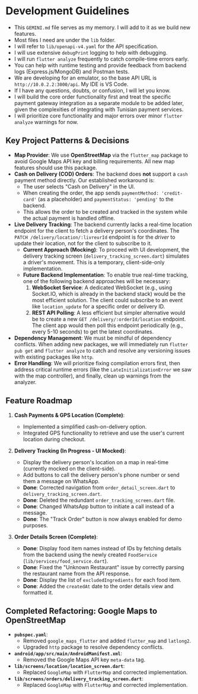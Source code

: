 # Development Guidelines

- This `GEMINI.md` file serves as my memory. I will add to it as we build new features.
- Most files I need are under the `lib` folder.
- I will refer to `lib/openapi-v4.yaml` for the API specification.
- I will use extensive `debugPrint` logging to help with debugging.
- I will run `flutter analyze` frequently to catch compile-time errors early.
- You can help with runtime testing and provide feedback from backend logs (Express.js/MongoDB) and Postman tests.
- We are developing for an emulator, so the base API URL is `http://10.0.2.2:3000/api`. My IDE is VS Code.
- If I have any questions, doubts, or confusion, I will let you know.
- I will build the core order functionality first and treat the specific payment gateway integration as a separate module to be added later, given the complexities of integrating with Tunisian payment services.
- I will prioritize core functionality and major errors over minor `flutter analyze` warnings for now.

## Key Project Patterns & Decisions

- **Map Provider**: We use **OpenStreetMap** via the `flutter_map` package to avoid Google Maps API key and billing requirements. All new map features should use this package.
- **Cash on Delivery (COD) Orders**: The backend does **not** support a `cash` payment method directly. Our established workaround is:
    - The user selects "Cash on Delivery" in the UI.
    - When creating the order, the app sends `paymentMethod: 'credit-card'` (as a placeholder) and `paymentStatus: 'pending'` to the backend.
    - This allows the order to be created and tracked in the system while the actual payment is handled offline.
- **Live Delivery Tracking**: The backend currently lacks a real-time location endpoint for the client to fetch a delivery person's coordinates. The `PATCH /delivery/location/:livreurId` endpoint is for the *driver* to update their location, not for the client to subscribe to it.
    - **Current Approach (Mocking)**: To proceed with UI development, the delivery tracking screen (`delivery_tracking_screen.dart`) simulates a driver's movement. This is a temporary, client-side-only implementation.
    - **Future Backend Implementation**: To enable true real-time tracking, one of the following backend approaches will be necessary:
        1.  **WebSocket Service**: A dedicated WebSocket (e.g., using Socket.IO, which is already in the backend stack) would be the most efficient solution. The client could subscribe to an event like `location_update` for a specific order or delivery ID.
        2.  **REST API Polling**: A less efficient but simpler alternative would be to create a new `GET /delivery/:orderId/location` endpoint. The client app would then poll this endpoint periodically (e.g., every 5-10 seconds) to get the latest coordinates.
- **Dependency Management**: We must be mindful of dependency conflicts. When adding new packages, we will immediately run `flutter pub get` and `flutter analyze` to catch and resolve any versioning issues with existing packages like `http`.
- **Error Handling**: We will prioritize fixing compilation errors first, then address critical runtime errors (like the `LateInitializationError` we saw with the map controller), and finally, clean up warnings from the analyzer.

## Feature Roadmap

1.  **Cash Payments & GPS Location (Complete)**: 
    - Implemented a simplified cash-on-delivery option.
    - Integrated GPS functionality to retrieve and use the user's current location during checkout.
2.  **Delivery Tracking (In Progress - UI Mocked)**: 
    - Display the delivery person's location on a map in real-time (currently mocked on the client-side).
    - Add buttons to call the delivery person's phone number or send them a message on WhatsApp.
    - **Done**: Corrected navigation from `order_detail_screen.dart` to `delivery_tracking_screen.dart`.
    - **Done**: Deleted the redundant `order_tracking_screen.dart` file.
    - **Done**: Changed WhatsApp button to initiate a call instead of a message.
    - **Done**: The "Track Order" button is now always enabled for demo purposes.

3.  **Order Details Screen (Complete)**:
    - **Done**: Display food item names instead of IDs by fetching details from the backend using the newly created `FoodService` (`lib/services/food_service.dart`).
    - **Done**: Fixed the "Unknown Restaurant" issue by correctly parsing the restaurant name from the API response.
    - **Done**: Display the list of `excludedIngredients` for each food item.
    - **Done**: Added the `createdAt` date to the order details view and formatted it.

## Completed Refactoring: Google Maps to OpenStreetMap

-   **`pubspec.yaml`**: 
    -   Removed `google_maps_flutter` and added `flutter_map` and `latlong2`.
    -   Upgraded `http` package to resolve dependency conflicts.
-   **`android/app/src/main/AndroidManifest.xml`**:
    -   Removed the Google Maps API key `meta-data` tag.
-   **`lib/screens/location/location_screen.dart`**:
    -   Replaced `GoogleMap` with `FlutterMap` and corrected implementation.
-   **`lib/screens/orders/delivery_tracking_screen.dart`**:
    -   Replaced `GoogleMap` with `FlutterMap` and corrected implementation.